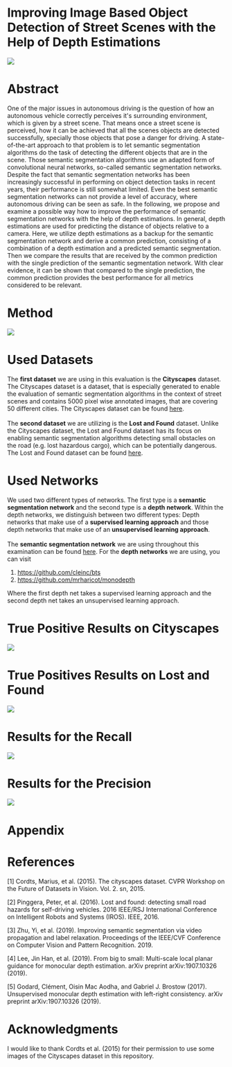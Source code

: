 #  Improving Image Based Object Detection of Street Scenes with the Help of Depth Estimations
![](images/sem_seg.png)
# Abstract
One of the major issues in autonomous driving is the question of how an autonomous vehicle correctly perceives it's surrounding environment, which is given by a street scene. That means once a street scene is perceived, how it can be achieved that all the scenes objects are detected successfully, specially those objects that pose a danger for driving. A state-of-the-art approach to that problem is to let semantic segmentation algorithms do the task of detecting the different objects that are in the scene. Those semantic segmentation algorithms use an adapted form of convolutional neural networks, so-called semantic segmentation networks. Despite the fact that semantic segmentation networks has been increasingly successful in performing on object detection tasks in recent years, their performance is still somewhat limited. Even the best semantic segmentation networks can not provide a level of accuracy, where autonomous driving can be seen as safe. In the following, we propose and examine a possible way how to improve the performance of semantic segmentation networks with the help of depth estimations. In general, depth estimations are used for predicting the distance of objects relative to a camera. Here, we utilize depth estimations as a backup for the semantic segmentation network and derive a common prediction, consisting of a combination of a depth estimation and a predicted semantic segmentation. Then we compare the results that are received by the common prediction with the single prediction of the semantic segmentation network. With clear evidence, it can be shown that compared to the single prediction, the common prediction provides the best performance for all metrics considered to be relevant.
#  Method

![](images/method.png)
#  Used Datasets
The **first dataset** we are using in this evaluation is the **Cityscapes** dataset. The Cityscapes dataset is a dataset, that is especially generated to enable the evaluation of semantic segmentation algorithms in the context of street scenes and contains 5000 pixel wise annotated images, that are covering 50 different cities. The Cityscapes dataset can be found [here](https://www.cityscapes-dataset.com/).
<br/>
<br/>
The **second dataset** we are utilizing is the **Lost and Found** dataset. Unlike the Cityscapes dataset, the Lost and Found dataset has its focus on enabling semantic segmentation algorithms detecting small obstacles on the road (e.g. lost hazardous cargo), which can be potentially dangerous. The Lost and Found dataset can be found [here](https://www.6d-vision.com/lostandfounddataset).
#  Used Networks
We used two different types of networks. The first type is a  **semantic segmentation network** and the second type is a **depth network**. Within the depth networks, we distinguish between two different types: Depth networks that make use of a **supervised learning approach** and those depth networks that make use of an **unsupervised learning approach**. 
<br/>
<br/>
The **semantic segmentation network** we are using throughout this examination can be found [here]( https://github.com/bryanyzhu/semantic-segmentation). For the **depth networks** we are using, you can visit
1. https://github.com/cleinc/bts 
2. https://github.com/mrharicot/monodepth 

Where the first depth net takes a supervised learning approach and the second depth net takes an unsupervised learning approach.
#  True Positive Results on Cityscapes
![](images/true_positives_cityscapes.png)
#  True Positives Results on Lost and Found
![](images/true_positives_lostandfound.png)
#  Results for the Recall
![](images/recall_1.png)
#  Results for the Precision
![](images/precision_new.png)

# Appendix

#  References
<a id="1">[1]</a> 
Cordts, Marius, et al. (2015). 
The cityscapes dataset.
CVPR Workshop on the Future of Datasets in Vision. Vol. 2. sn, 2015.

<a id="1">[2]</a> 
Pinggera, Peter, et al. (2016). 
Lost and found: detecting small road hazards for self-driving vehicles.
2016 IEEE/RSJ International Conference on Intelligent Robots and Systems (IROS). IEEE, 2016.

<a id="1">[3]</a> 
Zhu, Yi, et al. (2019). 
Improving semantic segmentation via video propagation and label relaxation.
Proceedings of the IEEE/CVF Conference on Computer Vision and Pattern Recognition. 2019.

<a id="1">[4]</a> 
Lee, Jin Han, et al. (2019). 
From big to small: Multi-scale local planar guidance for monocular depth estimation.
arXiv preprint arXiv:1907.10326 (2019).


<a id="1">[5]</a> 
Godard, Clément, Oisin Mac Aodha, and Gabriel J. Brostow (2017). 
Unsupervised monocular depth estimation with left-right consistency.
arXiv preprint arXiv:1907.10326 (2019).

# Acknowledgments
I would like to thank Cordts et al. (2015) for their permission to use some images of the Cityscapes dataset in this 
repository.
